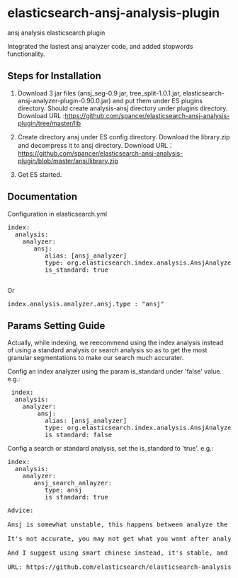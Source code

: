 elasticsearch-ansj-analysis-plugin
==================================

ansj analysis elasticsearch plugin

Integrated the lastest ansj analyzer code, and added stopwords functionality.



Steps for Installation
----------------------

1. Download 3 jar files (ansj_seg-0.9 jar,  tree_split-1.0.1.jar, elasticsearch-ansj-analyzer-plugin-0.90.0.jar) and put them under ES plugins directory. Should create analysis-ansj directory under plugins
   directory. Download URL :https://github.com/spancer/elasticsearch-ansj-analysis-plugin/tree/master/lib

2. Create directory ansj under ES config directory. Download the library.zip and decompress it to ansj directory.
   Download URL： https://github.com/spancer/elasticsearch-ansj-analysis-plugin/blob/master/ansj/library.zip

3. Get ES started.


Documentation
-------------
Configuration in elasticsearch.yml
<pre>
index:
  analysis:                   
    analyzer:      
       ansj:
          alias: [ansj_analyzer]
          type: org.elasticsearch.index.analysis.AnsjAnalyzerFactory
          is_standard: true
 </pre>
 Or
 <pre>
index.analysis.analyzer.ansj.type : "ansj"
</pre>

Params Setting Guide
---------------------
Actually, while indexing, we reecommend using the index analysis instead of using a standard analysis or search analysis so
as to get the most granular segmentations to make our search much accurater.

Config an index analyzer using the param is_standard under 'false' value. e.g.:
 <pre>
 index:
  analysis:                   
    analyzer: 
        ansj:
          alias: [ansj_analyzer]
          type: org.elasticsearch.index.analysis.AnsjAnalyzerFactory
          is_standard: false
</pre>

Config a search or standard analysis, set the is_standard to 'true'. e.g.:
<pre>
index:
  analysis:                   
    analyzer: 
       ansj_search_anlayzer:
          type: ansj
          is_standard: true
</pre>

<pre>
Advice:

Ansj is somewhat unstable, this happens between analyze the similar words and sentences, or even words seperated with whitespace.

It's not accurate, you may not get what you want after analyzed. 

And I suggest using smart chinese instead, it's stable, and supported and tested by ES Team.

URL: https://github.com/elasticsearch/elasticsearch-analysis-smartcn

</pre>
